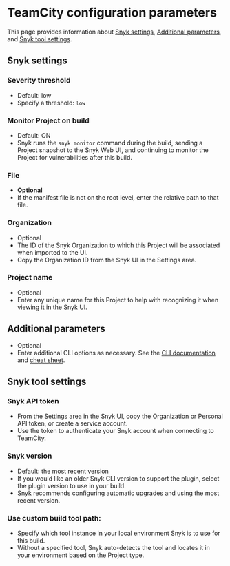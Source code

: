 # TeamCity configuration parameters

This page provides information about [Snyk settings](teamcity-configuration-parameters.md#snyk-settings), [Additional parameters](teamcity-configuration-parameters.md#additional-parameters), and [Snyk tool settings](teamcity-configuration-parameters.md#snyk-tool-settings).

## Snyk settings

### Severity threshold

* Default: low
* Specify a threshold: `low`

### Monitor Project on build

* Default: ON
* Snyk runs the `snyk monitor` command during the build, sending a Project snapshot to the Snyk Web UI, and continuing to monitor the Project for vulnerabilities after this build.

### File

* **Optional**
* If the manifest file is not on the root level, enter the relative path to that file.

### Organization

* Optional
* The ID of the Snyk Organization to which this Project will be associated when imported to the UI.
* Copy the Organization ID from the Snyk UI in the Settings area.

### Project name

* Optional
* Enter any unique name for this Project to help with recognizing it when viewing it in the Snyk UI.

## Additional parameters

* Optional
* Enter additional CLI options as necessary. See the [CLI documentation](../../snyk-cli/) and [cheat sheet](https://snyk.io/blog/snyk-cli-cheat-sheet/).

## Snyk tool settings

### Snyk API token

* From the Settings area in the Snyk UI, copy the Organization or Personal API token, or create a service account.
* Use the token to authenticate your Snyk account when connecting to TeamCity.

### Snyk version

* Default: the most recent version
* If you would like an older Snyk CLI version to support the plugin, select the plugin version to use in your build.
* Snyk recommends configuring automatic upgrades and using the most recent version.

### Use custom build tool path:

* Specify which tool instance in your local environment Snyk is to use for this build.
* Without a specified tool, Snyk auto-detects the tool and locates it in your environment based on the Project type.
